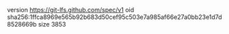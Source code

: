 version https://git-lfs.github.com/spec/v1
oid sha256:1ffca8969e565b92b683d50cef95c503e7a985af66e27a0bb23e1d7d8528669b
size 3853
